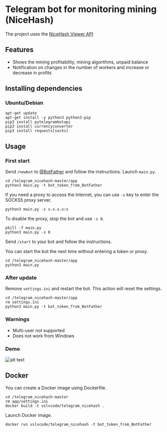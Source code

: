# Telegram bot for monitoring mining (NiceHash)
The project uses the [NiceHash Viewer API](https://github.com/adityudhna/nicehash)

## Features
- Shows the mining profitability, mining algorithms, unpaid balance
- Notification on changes in the number of workers and increase or decrease in profits

## Installing dependencies 
### Ubuntu/Debian
```
apt-get update
apt-get install -y python3 python3-pip
pip3 install pytelegrambotapi
pip3 install currencyconverter
pip3 install requests[socks]
```

## Usage
### First start
Send ```/newbot``` to [@BotFather](https://telegram.me/BotFather) and follow the instructions.
Launch ```main.py```.
```
cd /telegram_nicehash-master/app
python3 main.py -t bot_token_from_BotFather
```
If you need a proxy to access the Internet, you can use ```-s``` key to enter the SOCKS5 proxy server.
```
python3 main.py -s x.x.x.x:x
```
To disable the proxy, stop the bot and use ```-s 0```.
```
pkill -f main.py
python3 main.py -s 0
```
Send ```/start``` to your bot and follow the instructions.

You can start the bot the next time without entering a token or proxy.
```
cd /telegram_nicehash-master/app
python3 main.py
```

### After update

Remove ```settings.ini``` and restart the bot. This action will reset the settings.
```
cd /telegram_nicehash-master/app
rm settings.ini
python3 main.py -t bot_token_from_BotFather
```

### Warnings
- Multi-user not supported
- Does not work from Windows

### Demo
![alt text](https://raw.githubusercontent.com/vslvcode/telegram_nicehash/master/demo.png)

## Docker

You can create a Docker image using Dockerfile.
```
cd /telegram_nicehash-master
rm app/settings.ini
docker build -t vslvcode/telegram_nicehash .
```
Launch Docker image.

```
docker run vslvcode/telegram_nicehash -t bot_token_from_BotFather

```
